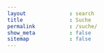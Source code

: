 ```yaml
---
layout              : search
title               : Suche
permalink           : /suche/
show_meta           : false
sitemap             : false
---
```


